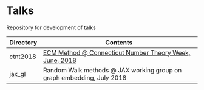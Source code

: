 # Talks
Repository for development of talks

|Directory | Contents |
|---|---| 
|ctnt2018 | [ECM Method @ Connecticut Number Theory Week, June, 2018](../blob/master/ctnt2018/ctnt2018.pdf) |
|jax_gl | Random Walk methods @ JAX working group on graph embedding, July 2018|

